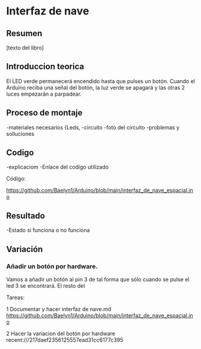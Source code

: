 # Interfaz de nave


## Resumen

[texto del libro]

## Introduccion teorica

El LED verde permanecerá encendido hasta que pulses un botón. Cuando el Arduino reciba una señal del botón, la luz verde se apagará y las otras 2 luces empezarán a parpadear.

## Proceso de montaje
-materiales necesarios {Leds,
-circuito
-foto del circuito
-problemas y solluciones

## Codigo
-explicaciom
-Enlace del codigo utilizado

Código: 

https://github.com/Baelyn1/Arduino/blob/main/interfaz_de_nave_espacial.ino

## Resultado

-Estado si funciona o no funciona

## Variación

### Añadir un botón por hardware. 

Vamos a añadir un botón al pin 3 de tal forma que sólo cuando se pulse el led 3 se encontrará. El resto del 



Tareas:

1 Documentar y hacer interfaz de nave.md
https://github.com/Baelyn1/Arduino/blob/main/interfaz_de_nave_espacial.ino 


2 Hacer la variacion del botón por hardware
recent:///217daef2356125557ead31cc6177c395 


















